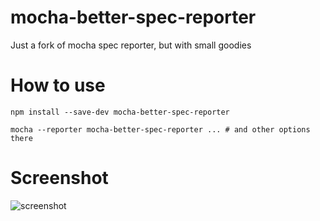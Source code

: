 mocha-better-spec-reporter
==========================

Just a fork of mocha spec reporter, but with small goodies


How to use
=======


```
npm install --save-dev mocha-better-spec-reporter
```

```
mocha --reporter mocha-better-spec-reporter ... # and other options there
```

Screenshot
==========
![screenshot](https://f.cloud.github.com/assets/334851/2219225/fb1855f8-9a3c-11e3-9f9a-7656611ca438.png)
